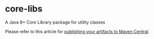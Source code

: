 # core-libs

A Java 8+ Core Library package for utility classes


Please refer to this article for [publishing your artifacts to Maven Central](https://dzone.com/articles/publish-your-artifacts-to-maven-central).
